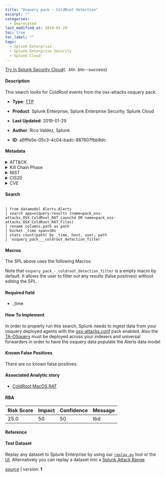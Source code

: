 ```yaml
---
title: "Osquery pack - ColdRoot detection"
excerpt: ""
categories:
  - Deprecated
last_modified_at: 2019-01-29
toc: true
toc_label: ""
tags:
  - Splunk Enterprise
  - Splunk Enterprise Security
  - Splunk Cloud
---
```




[Try in Splunk Security Cloud](https://www.splunk.com/en_splunk_app_enrichmentus/cyber-security.html){: .btn .btn--success}

#### Description

This search looks for ColdRoot events from the osx-attacks osquery pack.

- **Type**: [TTP](https://github.com/splunk/security_content/wiki/Detection-Analytic-Types)
- **Product**: Splunk Enterprise, Splunk Enterprise Security, Splunk Cloud


- **Last Updated**: 2019-01-29
- **Author**: Rico Valdez, Splunk
- **ID**: a6fffe5e-05c3-4c04-badc-887607fbb8dc


#### Metadata

<details>
  <summary>ATT&CK</summary>

</details>


<details>
  <summary>Kill Chain Phase</summary>

* Installation
* Command & Control


</details>


<details>
  <summary>NIST</summary>

* DE.DP
* DE.CM
* PR.PT



</details>

<details>
  <summary>CIS20</summary>

* CIS 4
* CIS 8



</details>

<details>
  <summary>CVE</summary>



</details>

#### Search

```

| from datamodel Alerts.Alerts 
| search app=osquery:results (name=pack_osx-attacks_OSX_ColdRoot_RAT_Launchd OR name=pack_osx-attacks_OSX_ColdRoot_RAT_Files) 
| rename columns.path as path 
| bucket _time span=30s 
| stats count(path) by _time, host, user, path 
| `osquery_pack___coldroot_detection_filter`
```

#### Macros
The SPL above uses the following Macros:

Note that `osquery_pack_-_coldroot_detection_filter` is a empty macro by default. It allows the user to filter out any results (false positives) without editing the SPL.

#### Required field
* _time


#### How To Implement
In order to properly run this search, Splunk needs to ingest data from your osquery deployed agents with the [osx-attacks.conf](https://github.com/facebook/osquery/blob/experimental/packs/osx-attacks.conf#L599) pack enabled. Also the [TA-OSquery](https://github.com/d1vious/TA-osquery) must be deployed across your indexers and universal forwarders in order to have the osquery data populate the Alerts data model

#### Known False Positives
There are no known false positives.

#### Associated Analytic story
* [ColdRoot MacOS RAT](/stories/coldroot_macos_rat)




#### RBA

| Risk Score  | Impact      | Confidence   | Message      |
| ----------- | ----------- |--------------|--------------|
| 25.0 | 50 | 50 | tbd |


#### Reference


#### Test Dataset
Replay any dataset to Splunk Enterprise by using our [`replay.py`](https://github.com/splunk/attack_data#using-replaypy) tool or the [UI](https://github.com/splunk/attack_data#using-ui).
Alternatively you can replay a dataset into a [Splunk Attack Range](https://github.com/splunk/attack_range#replay-dumps-into-attack-range-splunk-server)



[*source*](https://github.com/splunk/security_content/tree/develop/detections/deprecated/osquery_pack_-_coldroot_detection.yml) \| *version*: **1**